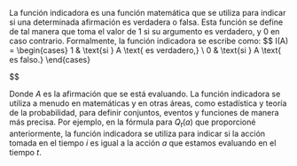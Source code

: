 La función indicadora es una función matemática que se utiliza para indicar si una determinada afirmación es verdadera o falsa. Esta función se define de tal manera que toma el valor de 1 si su argumento es verdadero, y 0 en caso contrario. Formalmente, la función indicadora se escribe como:
$$
I(A) = \begin{cases}
        1 & \text{si } A \text{ es verdadero,} \\
        0 & \text{si } A \text{ es falso.}
       \end{cases}

$$

Donde $A$ es la afirmación que se está evaluando. La función indicadora se utiliza a menudo en matemáticas y en otras áreas, como estadística y teoría de la probabilidad, para definir conjuntos, eventos y funciones de manera más precisa. Por ejemplo, en la fórmula para $Q_t(a)$ que proporcioné anteriormente, la función indicadora se utiliza para indicar si la acción tomada en el tiempo $i$ es igual a la acción $a$ que estamos evaluando en el tiempo $t$.